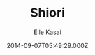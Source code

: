 ---
title: Shiori
github: https://github.com/ellekasai/shiori/
demo: https://ellekasai.github.io/shiori/
author: Elle Kasai
ssg:
  - Jekyll
cms:
  - Markdown
date: 2014-09-07T05:49:29.000Z
description: '[Unmaintained] A Bootstrap-based Jekyll Theme.'
draft: false
publish_date: '2014-09-07T05:49:29Z'
update_date: '2022-01-20T18:31:32Z'
github_star: 312
github_fork: 131
---